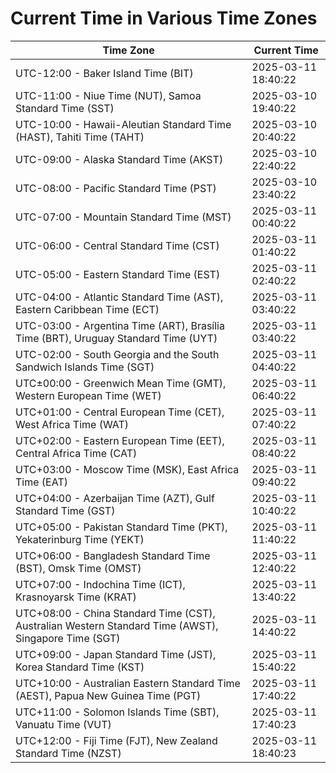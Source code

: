 # Current Time in Various Time Zones

| Time Zone | Current Time |
|-----------|--------------|
| UTC-12:00 - Baker Island Time (BIT) | 2025-03-11 18:40:22 |
| UTC-11:00 - Niue Time (NUT), Samoa Standard Time (SST) | 2025-03-10 19:40:22 |
| UTC-10:00 - Hawaii-Aleutian Standard Time (HAST), Tahiti Time (TAHT) | 2025-03-10 20:40:22 |
| UTC-09:00 - Alaska Standard Time (AKST) | 2025-03-10 22:40:22 |
| UTC-08:00 - Pacific Standard Time (PST) | 2025-03-10 23:40:22 |
| UTC-07:00 - Mountain Standard Time (MST) | 2025-03-11 00:40:22 |
| UTC-06:00 - Central Standard Time (CST) | 2025-03-11 01:40:22 |
| UTC-05:00 - Eastern Standard Time (EST) | 2025-03-11 02:40:22 |
| UTC-04:00 - Atlantic Standard Time (AST), Eastern Caribbean Time (ECT) | 2025-03-11 03:40:22 |
| UTC-03:00 - Argentina Time (ART), Brasília Time (BRT), Uruguay Standard Time (UYT) | 2025-03-11 03:40:22 |
| UTC-02:00 - South Georgia and the South Sandwich Islands Time (SGT) | 2025-03-11 04:40:22 |
| UTC±00:00 - Greenwich Mean Time (GMT), Western European Time (WET) | 2025-03-11 06:40:22 |
| UTC+01:00 - Central European Time (CET), West Africa Time (WAT) | 2025-03-11 07:40:22 |
| UTC+02:00 - Eastern European Time (EET), Central Africa Time (CAT) | 2025-03-11 08:40:22 |
| UTC+03:00 - Moscow Time (MSK), East Africa Time (EAT) | 2025-03-11 09:40:22 |
| UTC+04:00 - Azerbaijan Time (AZT), Gulf Standard Time (GST) | 2025-03-11 10:40:22 |
| UTC+05:00 - Pakistan Standard Time (PKT), Yekaterinburg Time (YEKT) | 2025-03-11 11:40:22 |
| UTC+06:00 - Bangladesh Standard Time (BST), Omsk Time (OMST) | 2025-03-11 12:40:22 |
| UTC+07:00 - Indochina Time (ICT), Krasnoyarsk Time (KRAT) | 2025-03-11 13:40:22 |
| UTC+08:00 - China Standard Time (CST), Australian Western Standard Time (AWST), Singapore Time (SGT) | 2025-03-11 14:40:22 |
| UTC+09:00 - Japan Standard Time (JST), Korea Standard Time (KST) | 2025-03-11 15:40:22 |
| UTC+10:00 - Australian Eastern Standard Time (AEST), Papua New Guinea Time (PGT) | 2025-03-11 17:40:22 |
| UTC+11:00 - Solomon Islands Time (SBT), Vanuatu Time (VUT) | 2025-03-11 17:40:23 |
| UTC+12:00 - Fiji Time (FJT), New Zealand Standard Time (NZST) | 2025-03-11 18:40:23 |
